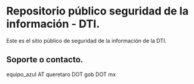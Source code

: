 # Repositorio público seguridad de la información - DTI.  

Este es el sitio público de seguridad de la información de la DTI.  

## Soporte o contacto.  

equipo_azul AT queretaro DOT gob DOT mx  

